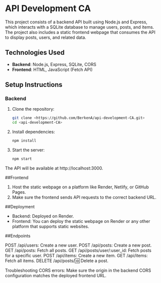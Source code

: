 # API Development CA

This project consists of a backend API built using Node.js and Express, which interacts with a SQLite database to manage users, posts, and items. The project also includes a static frontend webpage that consumes the API to display posts, users, and related data.

## Technologies Used

- **Backend**: Node.js, Express, SQLite, CORS
- **Frontend**: HTML, JavaScript (Fetch API)

## Setup Instructions

### Backend

1. Clone the repository:
   ```bash
   git clone <https://github.com/BerkenA/api-development-CA.git>
   cd <api-development-CA>

2. Install dependencies:
   ```bash
   npm install

3. Start the server:
   ```bash
   npm start
The API will be available at http://localhost:3000.

##Frontend
1. Host the static webpage on a platform like Render, Netlify, or GitHub Pages.
2. Make sure the frontend sends API requests to the correct backend URL.

##Deployment
- Backend: Deployed on Render.
- Frontend: You can deploy the static webpage on Render or any other platform that supports static websites.

##Endpoints

POST /api/users: Create a new user.
POST /api/posts: Create a new post.
GET /api/posts: Fetch all posts.
GET /api/posts/user/:user_id: Fetch posts for a specific user.
POST /api/items: Create a new item.
GET /api/items: Fetch all items.
DELETE /api/posts/:id: Delete a post.

Troubleshooting
CORS errors: Make sure the origin in the backend CORS configuration matches the deployed frontend URL.

